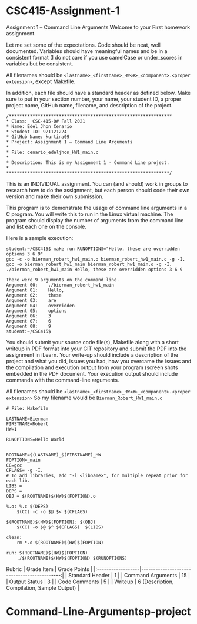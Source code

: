 # CSC415-Assignment-1
Assignment 1 – Command Line Arguments
Welcome to your First homework assignment.  

Let me set some of the expectations.  Code should be neat, well documented.  Variables should have meaningful names and be in a consistent format (I do not care if you use camelCase or under_scores in variables but be consistent.  

All filenames should be `<lastname>_<firstname>_HW<#>_<component>.<proper extension>`, except Makefile.

In addition, each file should have a standard header as defined below.  Make sure to put in your section number, your name, your student ID, a proper project name, GitHub name, filename, and description of the project.

```
/**************************************************************
* Class:  CSC-415-0# Fall 2021
* Name: Edel Jhon Cenario
* Student ID: 921121224
* GitHub Name: kurtina09
* Project: Assignment 1 – Command Line Arguments
*
* File: cenario_edeljhon_HW1_main.c
*
* Description: This is my Assignment 1 - Command Line project.
*
**************************************************************/
```
This is an INDIVIDUAL assignment.  You can (and should) work in groups to research how to do the assignment, but each person should code their own version and make their own submission.

This program is to demonstrate the usage of command line arguments in a C program.  You will write this to run in the Linux virtual machine.  The program should display the number of arguments from the command line and list each one on the console. 

Here is a sample execution:
 
```
student:~/CSC415$ make run RUNOPTIONS="Hello, these are overridden options 3 6 9"
gcc -c -o bierman_robert_hw1_main.o bierman_robert_hw1_main.c -g -I. 
gcc -o bierman_robert_hw1_main bierman_robert_hw1_main.o -g -I.  
./bierman_robert_hw1_main Hello, these are overridden options 3 6 9

There were 9 arguments on the command line.
Argument 00: 	./bierman_robert_hw1_main
Argument 01: 	Hello,
Argument 02: 	these
Argument 03: 	are
Argument 04: 	overridden
Argument 05: 	options
Argument 06: 	3
Argument 07: 	6
Argument 08: 	9
student:~/CSC415$
```

You should submit your source code file(s), Makefile along with a short writeup in PDF format into your GIT repository and submit the PDF into the assignment in iLearn.  Your write-up should include a description of the project and what you did, issues you had, how you overcame the issues and the compilation and execution output from your program (screen shots embedded in the PDF document. Your execution output should include commands with the command-line arguments.  

All filenames should be `<lastname>_<firstname>_HW<#>_<component>.<proper extension>`
So my filename would be `Bierman_Robert_HW1_main.c`

```
# File: Makefile

LASTNAME=Bierman
FIRSTNAME=Robert
HW=1

RUNOPTIONS=Hello World


ROOTNAME=$(LASTNAME)_$(FIRSTNAME)_HW
FOPTION=_main
CC=gcc
CFLAGS= -g -I.
# To add libraries, add "-l <libname>", for multiple repeat prior for each lib.
LIBS =
DEPS = 
OBJ = $(ROOTNAME)$(HW)$(FOPTION).o

%.o: %.c $(DEPS)
	$(CC) -c -o $@ $< $(CFLAGS)

$(ROOTNAME)$(HW)$(FOPTION): $(OBJ)
	$(CC) -o $@ $^ $(CFLAGS)  $(LIBS)

clean:
	rm *.o $(ROOTNAME)$(HW)$(FOPTION)

run: $(ROOTNAME)$(HW)$(FOPTION)
	./$(ROOTNAME)$(HW)$(FOPTION) $(RUNOPTIONS)
```

Rubric
| Grade Item        | Grade Points                                |
|:------------------|--------------------------------------------:|
| Standard Header   | 1                                           |
| Command Arguments | 15                                          |
| Output Status     | 3                                           |
| Code Comments     | 5                                           |
| Writeup           | 6 (Description, Compilation, Sample Output) |
# Command-Line-Argumentsp-project
